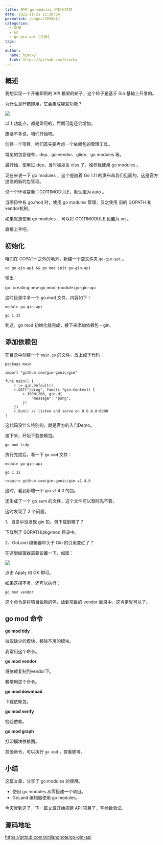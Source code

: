 ```yaml
---
title: 使用 go modules 初始化项目
date: 2022-11-21 11:20:06
permalink: /pages/2859a1/
categories:
  - 后端
  - Go
  - go-gin-api [文档]
tags:
  - 
author: 
  name: hincky
  link: https://github.com/hincky
---
```

## 概述

我想实现一个开箱即用的 API 框架的轮子，这个轮子是基于 Gin 基础上开发的。

为什么是开箱即用，它会集成哪些功能？

![](https://hincky-blog.oss-cn-guangzhou.aliyuncs.com/02-backend/go/go-gin-api/img/1_api_1.png)

以上功能点，都是常用的，后期可能还会增加。

废话不多说，咱们开始吧。

创建一个项目，咱们首先要考虑一个依赖包的管理工具。

常见的包管理有，dep、go vendor、glide、go modules 等。

最开始，使用过 dep，当时被朋友 diss 了，推荐我使用 go modules 。

现在来说一下 go modules ，这个是随着 Go 1.11 的发布和我们见面的，这是官方提倡的新的包管理。

说一个环境变量：GO111MODULE，默认值为 auto 。

当项目中有 go.mod 时，使用 go modules 管理，反之使用 旧的 GOPATH 和 vendor机制。

如果就想使用 go modules ，可以将 GO111MODULE 设置为 on 。

直接上手吧。

## 初始化

咱们在 GOPATH 之外的地方，新建一个空文件夹 `go-gin-api` 。

```
cd go-gin-api && go mod init go-gin-api
```

输出：

go: creating new go.mod: module go-gin-api

这时目录中多一个 go.mod 文件，内容如下：

```
module go-gin-api

go 1.12
```

到这，go mod 初始化就完成，接下来添加依赖包 - gin。


## 添加依赖包

在目录中创建一个 `main.go` 的文件，放上如下代码：

```
package main

import "github.com/gin-gonic/gin"

func main() {
	r := gin.Default()
	r.GET("/ping", func(c *gin.Context) {
		c.JSON(200, gin.H{
			"message": "pong",
		})
	})
	r.Run() // listen and serve on 0.0.0.0:8080
}
```

这代码没什么特别的，就是官方的入门Demo。

接下来，开始下载依赖包。

```
go mod tidy
```

执行完成后，看一下 `go.mod` 文件：

```
module go-gin-api

go 1.12

require github.com/gin-gonic/gin v1.4.0
```

这时，看到新增一个 gin v1.4.0 的包。

还生成了一个 go.sum 的文件，这个文件可以暂时先不管。

这时发现了 2 个问题。

1、目录中没发现 gin 包，包下载到哪了？

下载到了 GOPATH/pkg/mod 目录中。

2、GoLand 编辑器中关于 Gin 的引用变红了？

在这里编辑器需要设置一下，如图：

![](https://hincky-blog.oss-cn-guangzhou.aliyuncs.com/02-backend/go/go-gin-api/img/1_api_2.png)

点击 Apply 和 OK 即可。

如果这招不灵，还可以执行：

```
go mod vendor
```

这个命令是将项目依赖的包，放到项目的 vendor 目录中，这肯定就可以了。

## go mod 命令

**go mod tidy**

拉取缺少的模块，移除不用的模块。

我常用这个命令。

**go mod vendor**

将依赖复制到vendor下。

我常用这个命令。

**go mod download**

下载依赖包。

**go mod verify**

检验依赖。

**go mod graph**

打印模块依赖图。


其他命令，可以执行 `go mod` ，查看即可。

## 小结

这篇文章，分享了 go modules 的使用。

- 使用 go modules 从零搭建一个项目。
- GoLand 编辑器使用 go modules。

今天就到这了，下一篇文章开始搭建 API 项目了，写参数验证。

## 源码地址

https://github.com/xinliangnote/go-gin-api


